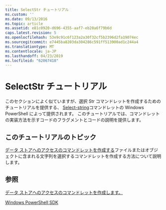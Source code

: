 ```yaml
---
title: SelectStr チュートリアル
ms.custom: ''
ms.date: 09/13/2016
ms.topic: article
ms.assetid: e81c0920-d696-4355-aaf7-eb20a6f79b6d
caps.latest.revision: 5
ms.openlocfilehash: 53e9c91c6f123a2a30f32cf5b2396d2fa19074ec
ms.sourcegitcommit: e7445ba8203da304286c591ff513900ad1c244a4
ms.translationtype: MT
ms.contentlocale: ja-JP
ms.lasthandoff: 04/23/2019
ms.locfileid: "62067418"
---
```

# <a name="selectstr-tutorial"></a>SelectStr チュートリアル

このセクションによく似ていますが、選択 Str コマンドレットを作成するためのチュートリアルを提供する、 [Select-string](/powershell/module/microsoft.powershell.utility/select-string)コマンドレットの Windows PowerShell によって提供されます。 このチュートリアルでは、コマンドレットの実装方法を示すコードのフラグメントとコードの説明を提供します。

## <a name="topic-in-this-tutorial"></a>このチュートリアルのトピック

[データ ストアへのアクセスのコマンドレットを作成する](./creating-a-cmdlet-to-access-a-data-store.md)ファイルまたはオブジェクトに含まれる文字列を選択するコマンドレットを作成する方法について説明します。

## <a name="see-also"></a>参照

[データ ストアへのアクセスのコマンドレットを作成します。](./creating-a-cmdlet-to-access-a-data-store.md)

[Windows PowerShell SDK](../windows-powershell-reference.md)

